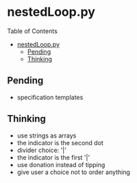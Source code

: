 # nestedLoop.py
Table of Contents
- [nestedLoop.py](#nestedlooppy)
  - [Pending](#pending)
  - [Thinking](#thinking)


## Pending
* specification templates
## Thinking
* use strings as arrays
* the indicator is the second dot
* divider choice: '|'
* the indicator is the first '|'
* use donation instead of tipping
* give user a choice not to order anything